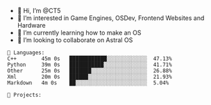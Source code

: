 - 👋 Hi, I’m @CT5
- 👀 I’m interested in Game Engines, OSDev, Frontend Websites and Hardware
- 🌱 I’m currently learning how to make an OS
- 💞️ I’m looking to collaborate on Astral OS

```text
💾 Languages:
C++        45m 0s   ████████████░░░░░░░░░░░░░  47.13%
Python     39m 0s   ███████████░░░░░░░░░░░░░░  41.71%
Other      25m 0s   ███████░░░░░░░░░░░░░░░░░░  26.88%
Xml        20m 0s   ██████░░░░░░░░░░░░░░░░░░░  21.93%
Markdown   4m 0s    ██░░░░░░░░░░░░░░░░░░░░░░░  5.04%

💼 Projects:
```
<!---
Cherrytree56567/Cherrytree56567 is a ✨ special ✨ repository because its `README.md` (this file) appears on your GitHub profile.
You can click the Preview link to take a look at your changes. 
--->
